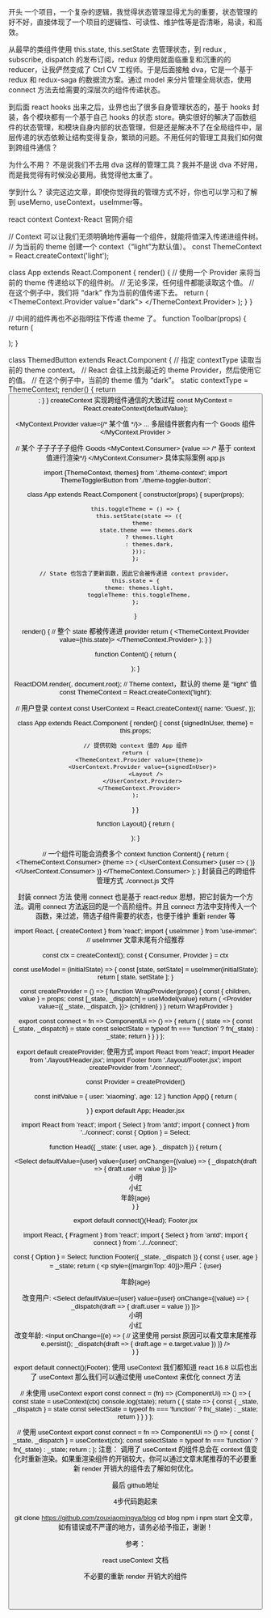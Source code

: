 开头
一个项目，一个复杂的逻辑，我觉得状态管理显得尤为的重要，状态管理的好不好，直接体现了一个项目的逻辑性、可读性、维护性等是否清晰，易读，和高效。

从最早的类组件使用 this.state, this.setState 去管理状态，到 redux , subscribe, dispatch 的发布订阅，redux 的使用就面临重复和沉重的的 reducer，让我俨然变成了 Ctrl CV 工程师。于是后面接触 dva，它是一个基于 redux 和 redux-saga 的数据流方案。通过 model 来分片管理全局状态，使用 connect 方法去给需要的深层次的组件传递状态。

到后面 react hooks 出来之后，业界也出了很多自身管理状态的，基于 hooks 封装，各个模块都有一个基于自己 hooks 的状态 store。确实很好的解决了函数组件的状态管理，和模块自身内部的状态管理，但是还是解决不了在全局组件中，层层传递的状态依赖让结构变得复杂，繁琐的问题。不用任何的管理工具我们如何做到跨组件通信？

为什么不用？
不是说我们不去用 dva 这样的管理工具？我并不是说 dva 不好用，而是我觉得有时候没必要用。我觉得他太重了。

学到什么？
读完这边文章，即使你觉得我的管理方式不好，你也可以学习和了解到 useMemo, useContext，useImmer等。

react context
Context-React 官网介绍

// Context 可以让我们无须明确地传遍每一个组件，就能将值深入传递进组件树。
// 为当前的 theme 创建一个 context（“light”为默认值）。
const ThemeContext = React.createContext('light');

class App extends React.Component {
  render() {
    // 使用一个 Provider 来将当前的 theme 传递给以下的组件树。
    // 无论多深，任何组件都能读取这个值。
    // 在这个例子中，我们将 “dark” 作为当前的值传递下去。
    return (
      <ThemeContext.Provider value="dark">
        <Toolbar />
      </ThemeContext.Provider>
    );
  }
}

// 中间的组件再也不必指明往下传递 theme 了。
function Toolbar(props) {
  return (
    <div>
      <ThemedButton />
    </div>
  );
}

class ThemedButton extends React.Component {
  // 指定 contextType 读取当前的 theme context。
  // React 会往上找到最近的 theme Provider，然后使用它的值。
  // 在这个例子中，当前的 theme 值为 “dark”。
  static contextType = ThemeContext;
  render() {
    return <Button theme={this.context} />;
  }
}
createContext 实现跨组件通信的大致过程
const MyContext = React.createContext(defaultValue);

<MyContext.Provider value={/* 某个值 */}>
    <App>
      ... 多层组件嵌套内有一个 Goods 组件
            <Goods />
  </App>  
</MyContext.Provider >


// 某个 子子子子子组件 Goods
<MyContext.Consumer>
  {value => /* 基于 context 值进行渲染*/}
</MyContext.Consumer>
具体实际案例
app.js

import {ThemeContext, themes} from './theme-context';
import ThemeTogglerButton from './theme-toggler-button';

class App extends React.Component {
  constructor(props) {
    super(props);

    this.toggleTheme = () => {
      this.setState(state => ({
        theme:
          state.theme === themes.dark
            ? themes.light
            : themes.dark,
      }));
    };

    // State 也包含了更新函数，因此它会被传递进 context provider。
    this.state = {
      theme: themes.light,
      toggleTheme: this.toggleTheme,
    };
  }

  render() {
    // 整个 state 都被传递进 provider
    return (
      <ThemeContext.Provider value={this.state}>
        <Content />
      </ThemeContext.Provider>
    );
  }
}

function Content() {
  return (
    <div>
      <ThemeTogglerButton />
    </div>
  );
}

ReactDOM.render(<App />, document.root);
// Theme context，默认的 theme 是 “light” 值
const ThemeContext = React.createContext('light');

// 用户登录 context
const UserContext = React.createContext({
  name: 'Guest',
});

class App extends React.Component {
  render() {
    const {signedInUser, theme} = this.props;

    // 提供初始 context 值的 App 组件
    return (
      <ThemeContext.Provider value={theme}>
        <UserContext.Provider value={signedInUser}>
          <Layout />
        </UserContext.Provider>
      </ThemeContext.Provider>
    );
  }
}

function Layout() {
  return (
    <div>
      <Sidebar />
      <Content />
    </div>
  );
}

// 一个组件可能会消费多个 context
function Content() {
  return (
    <ThemeContext.Consumer>
      {theme => (
        <UserContext.Consumer>
          {user => (
            <ProfilePage user={user} theme={theme} />
          )}
        </UserContext.Consumer>
      )}
    </ThemeContext.Consumer>
  );
}
封装自己的跨组件管理方式
./connect.js 文件

封装 connect 方法
使用 connect 也是基于 react-redux 思想，把它封装为一个方法。调用 connect 方法返回的是一个高阶组件。并且 connect 方法中支持传入一个函数，来过滤，筛选子组件需要的状态，也便于维护 重新 render 等

import React, { createContext } from 'react';
import { useImmer } from 'use-immer';
// useImmer 文章末尾有介绍推荐

const ctx = createContext();
const { Consumer, Provider } = ctx

const useModel = (initialState) => {
  const [state, setState] = useImmer(initialState);
  return [
    state,
    setState
  ];
}

const createProvider = () => {
  function WrapProvider(props) {
    const { children, value } = props;
    const [_state, _dispatch] = useModel(value)
    return (
      <Provider value={{
        _state,
        _dispatch,
      }}>
        {children}
      </Provider>
    )
  }
  return WrapProvider
}

export const connect = fn => ComponentUi => () => {
  return (
    <Consumer>
      {
        state => {
          const {_state, _dispatch} = state
          const selectState = typeof fn === 'function' ? fn(_state) : _state;
          return <ComponentUi _state={selectState} _dispatch={_dispatch} />
        }
      }
    </Consumer>
  )
};

export default createProvider;
使用方式
import React from 'react';
import Header from './layout/Header.jsx';
import Footer from './layout/Footer.jsx';
import createProvider from './connect';

const Provider = createProvider()

const initValue = { user: 'xiaoming', age: 12 }
function App() {
  return (
    <Provider value={initValue}>
        <Header />
        <Footer />
    </Provider>

  )
}
export default App;
Header.jsx

import React from 'react';
import { Select } from 'antd';
import { connect } from '../connect';
const { Option } = Select;

function Head({ _state: { user, age }, _dispatch }) {
  return (
    <div className="logo" >
      <Select defaultValue={user} value={user} onChange={(value) => {
        _dispatch(draft => {
          draft.user = value
        })
      }}>
        <Option value='xiaoming'>小明</Option>
        <Option value='xiaohong'>小红</Option>
      </Select>
      <span>年龄{age}</span>
    </div>
  )
}

export default connect()(Head);
Footer.jsx

import React, { Fragment } from 'react';
import { Select } from 'antd';
import { connect } from '../../connect';

const { Option } = Select;
function Footer({ _state, _dispatch }) {
  const { user, age } = _state;
  return (
    <Fragment>
      <p style={{marginTop: 40}}>用户：{user}</p>
      <p>年龄{age}</p>
      <div>
        <span>改变用户:</span>
        <Select
          defaultValue={user}
          value={user}
          onChange={(value) => {
            _dispatch(draft => {
              draft.user = value
            })
          }}>
          <Option value='xiaoming'>小明</Option>
          <Option value='xiaohong'>小红</Option>
        </Select></div>
      <div>
        <span>改变年龄:</span>
        <input onChange={(e) => {
          // 这里使用 persist 原因可以看文章末尾推荐
          e.persist();
          _dispatch(draft => {
            draft.age = e.target.value
          })
        }} />
      </div>
    </Fragment>
  )
}

export default connect()(Footer);
使用 useContext
我们都知道 react 16.8 以后也出了 useContext 那么我们可以通过使用 useContext 来优化 connect 方法

// 未使用 useContext
export const connect = (fn) => (ComponentUi) => () => {
  const state = useContext(ctx)
  console.log(state);
  return (
    <Consumer>
      {
        state => {
          const { _state, _dispatch } = state
          const selectState = typeof fn === 'function' ? fn(_state) : _state;
          return <ComponentUi _state={selectState} _dispatch={_dispatch} />
        }
      }
    </Consumer>
  )
};

// 使用 useContext
export const connect = fn => ComponentUi => () => {
  const { _state, _dispatch } = useContext(ctx);
  const selectState = typeof fn === 'function' ? fn(_state) : _state;
  return <ComponentUi _state={selectState} _dispatch={_dispatch} />;
};
注意： 调用了 useContext 的组件总会在 context 值变化时重新渲染。如果重渲染组件的开销较大，你可以通过文章末尾推荐的不必要重新 render 开销大的组件去了解如何优化。

最后
github地址

4步代码跑起来

git clone https://github.com/zouxiaomingya/blog
cd blog
npm i
npm start
全文章，如有错误或不严谨的地方，请务必给予指正，谢谢！

参考：

react useContext 文档

不必要的重新 render 开销大的组件